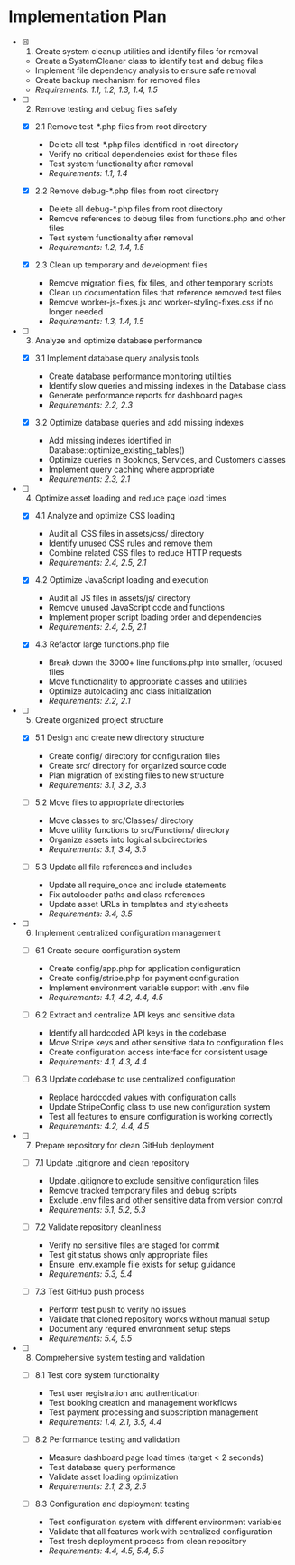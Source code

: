 # Implementation Plan

- [x] 1. Create system cleanup utilities and identify files for removal
  - Create a SystemCleaner class to identify test and debug files
  - Implement file dependency analysis to ensure safe removal
  - Create backup mechanism for removed files
  - _Requirements: 1.1, 1.2, 1.3, 1.4, 1.5_

- [ ] 2. Remove testing and debug files safely
  - [x] 2.1 Remove test-*.php files from root directory
    - Delete all test-*.php files identified in root directory
    - Verify no critical dependencies exist for these files
    - Test system functionality after removal
    - _Requirements: 1.1, 1.4_

  - [x] 2.2 Remove debug-*.php files from root directory
    - Delete all debug-*.php files from root directory
    - Remove references to debug files from functions.php and other files
    - Test system functionality after removal
    - _Requirements: 1.2, 1.4, 1.5_

  - [x] 2.3 Clean up temporary and development files
    - Remove migration files, fix files, and other temporary scripts
    - Clean up documentation files that reference removed test files
    - Remove worker-js-fixes.js and worker-styling-fixes.css if no longer needed
    - _Requirements: 1.3, 1.4, 1.5_

- [ ] 3. Analyze and optimize database performance
  - [x] 3.1 Implement database query analysis tools
    - Create database performance monitoring utilities
    - Identify slow queries and missing indexes in the Database class
    - Generate performance reports for dashboard pages
    - _Requirements: 2.2, 2.3_

  - [x] 3.2 Optimize database queries and add missing indexes
    - Add missing indexes identified in Database::optimize_existing_tables()
    - Optimize queries in Bookings, Services, and Customers classes
    - Implement query caching where appropriate
    - _Requirements: 2.3, 2.1_

- [ ] 4. Optimize asset loading and reduce page load times
  - [x] 4.1 Analyze and optimize CSS loading
    - Audit all CSS files in assets/css/ directory
    - Identify unused CSS rules and remove them
    - Combine related CSS files to reduce HTTP requests
    - _Requirements: 2.4, 2.5, 2.1_

  - [x] 4.2 Optimize JavaScript loading and execution
    - Audit all JS files in assets/js/ directory
    - Remove unused JavaScript code and functions
    - Implement proper script loading order and dependencies
    - _Requirements: 2.4, 2.5, 2.1_

  - [x] 4.3 Refactor large functions.php file
    - Break down the 3000+ line functions.php into smaller, focused files
    - Move functionality to appropriate classes and utilities
    - Optimize autoloading and class initialization
    - _Requirements: 2.2, 2.1_

- [ ] 5. Create organized project structure
  - [x] 5.1 Design and create new directory structure
    - Create config/ directory for configuration files
    - Create src/ directory for organized source code
    - Plan migration of existing files to new structure
    - _Requirements: 3.1, 3.2, 3.3_

  - [ ] 5.2 Move files to appropriate directories
    - Move classes to src/Classes/ directory
    - Move utility functions to src/Functions/ directory
    - Organize assets into logical subdirectories
    - _Requirements: 3.1, 3.4, 3.5_

  - [ ] 5.3 Update all file references and includes
    - Update all require_once and include statements
    - Fix autoloader paths and class references
    - Update asset URLs in templates and stylesheets
    - _Requirements: 3.4, 3.5_

- [ ] 6. Implement centralized configuration management
  - [ ] 6.1 Create secure configuration system
    - Create config/app.php for application configuration
    - Create config/stripe.php for payment configuration
    - Implement environment variable support with .env file
    - _Requirements: 4.1, 4.2, 4.4, 4.5_

  - [ ] 6.2 Extract and centralize API keys and sensitive data
    - Identify all hardcoded API keys in the codebase
    - Move Stripe keys and other sensitive data to configuration files
    - Create configuration access interface for consistent usage
    - _Requirements: 4.1, 4.3, 4.4_

  - [ ] 6.3 Update codebase to use centralized configuration
    - Replace hardcoded values with configuration calls
    - Update StripeConfig class to use new configuration system
    - Test all features to ensure configuration is working correctly
    - _Requirements: 4.2, 4.4, 4.5_

- [ ] 7. Prepare repository for clean GitHub deployment
  - [ ] 7.1 Update .gitignore and clean repository
    - Update .gitignore to exclude sensitive configuration files
    - Remove tracked temporary files and debug scripts
    - Exclude .env files and other sensitive data from version control
    - _Requirements: 5.1, 5.2, 5.3_

  - [ ] 7.2 Validate repository cleanliness
    - Verify no sensitive files are staged for commit
    - Test git status shows only appropriate files
    - Ensure .env.example file exists for setup guidance
    - _Requirements: 5.3, 5.4_

  - [ ] 7.3 Test GitHub push process
    - Perform test push to verify no issues
    - Validate that cloned repository works without manual setup
    - Document any required environment setup steps
    - _Requirements: 5.4, 5.5_

- [ ] 8. Comprehensive system testing and validation
  - [ ] 8.1 Test core system functionality
    - Test user registration and authentication
    - Test booking creation and management workflows
    - Test payment processing and subscription management
    - _Requirements: 1.4, 2.1, 3.5, 4.4_

  - [ ] 8.2 Performance testing and validation
    - Measure dashboard page load times (target < 2 seconds)
    - Test database query performance
    - Validate asset loading optimization
    - _Requirements: 2.1, 2.3, 2.5_

  - [ ] 8.3 Configuration and deployment testing
    - Test configuration system with different environment variables
    - Validate that all features work with centralized configuration
    - Test fresh deployment process from clean repository
    - _Requirements: 4.4, 4.5, 5.4, 5.5_